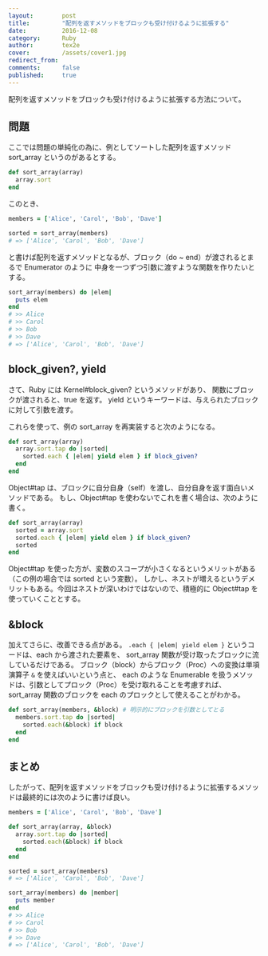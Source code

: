 ```yaml
---
layout:        post
title:         "配列を返すメソッドをブロックも受け付けるように拡張する"
date:          2016-12-08
category:      Ruby
author:        tex2e
cover:         /assets/cover1.jpg
redirect_from:
comments:      false
published:     true
---
```


配列を返すメソッドをブロックも受け付けるように拡張する方法について。


問題
----------

ここでは問題の単純化の為に、例としてソートした配列を返すメソッド sort_array というのがあるとする。

```ruby
def sort_array(array)
  array.sort
end
```

このとき、

```ruby
members = ['Alice', 'Carol', 'Bob', 'Dave']

sorted = sort_array(members)
# => ['Alice', 'Carol', 'Bob', 'Dave']
```

と書けば配列を返すメソッドとなるが、ブロック（do ~ end）が渡されるとまるで Enumerator のように
中身を一つずつ引数に渡すような関数を作りたいとする。

```ruby
sort_array(members) do |elem|
  puts elem
end
# >> Alice
# >> Carol
# >> Bob
# >> Dave
# => ['Alice', 'Carol', 'Bob', 'Dave']
```


block_given?, yield
--------------------

さて、Ruby には Kernel#block_given? というメソッドがあり、
関数にブロックが渡されると、true を返す。
yield というキーワードは、与えられたブロックに対して引数を渡す。

これらを使って、例の sort_array を再実装すると次のようになる。

```ruby
def sort_array(array)
  array.sort.tap do |sorted|
    sorted.each { |elem| yield elem } if block_given?
  end
end
```

Object#tap は、ブロックに自分自身（self）を渡し、自分自身を返す面白いメソッドである。
もし、Object#tap を使わないでこれを書く場合は、次のように書く。

```ruby
def sort_array(array)
  sorted = array.sort
  sorted.each { |elem| yield elem } if block_given?
  sorted
end
```

Object#tap を使った方が、変数のスコープが小さくなるというメリットがある（この例の場合では sorted という変数）。
しかし、ネストが増えるというデメリットもある。今回はネストが深いわけではないので、積極的に Object#tap
を使っていくこととする。


&block
-------------

加えてさらに、改善できる点がある。
`.each { |elem| yield elem }` というコードは、each から渡された要素を、
sort_array 関数が受け取ったブロックに流しているだけである。
ブロック（block）からプロック（Proc）への変換は単項演算子 `&` を使えばいいという点と、
each のような Enumerable を扱うメソッドは、引数としてプロック（Proc）を受け取れることを考慮すれば、
sort_array 関数のブロックを each のプロックとして使えることがわかる。

```ruby
def sort_array(members, &block) # 明示的にブロックを引数としてとる
  members.sort.tap do |sorted|
    sorted.each(&block) if block
  end
end
```

まとめ
-------------

したがって、配列を返すメソッドをブロックも受け付けるように拡張するメソッドは最終的には次のように書けば良い。

```ruby
members = ['Alice', 'Carol', 'Bob', 'Dave']

def sort_array(array, &block)
  array.sort.tap do |sorted|
    sorted.each(&block) if block
  end
end

sorted = sort_array(members)
# => ['Alice', 'Carol', 'Bob', 'Dave']

sort_array(members) do |member|
  puts member
end
# >> Alice
# >> Carol
# >> Bob
# >> Dave
# => ['Alice', 'Carol', 'Bob', 'Dave']
```
